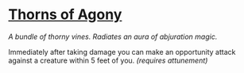 # [Thorns of Agony](https://hollowknight.wiki/w/Thorns_of_Agony)

*A bundle of thorny vines. Radiates an aura of abjuration magic.*

Immediately after taking damage you can make an opportunity attack against a creature within 5 feet of you. *(requires attunement)*
